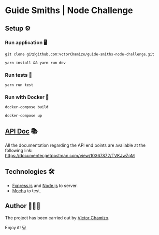 # Guide Smiths | Node Challenge

## Setup ⚙️

### Run application 🖥

```
git clone git@github.com:vctorChamizo/guide-smiths-node-challenge.git

yarn install && yarn run dev
```

### Run tests 🧪

```
yarn run test
```

### Run with Docker 🐳

```
docker-compose build

docker-compose up
```

## [API Doc](https://documenter.getpostman.com/view/10367872/TVKJwZqM) 📚


All the documentation regarding the API end points are available at the following link: https://documenter.getpostman.com/view/10367872/TVKJwZqM

## Technologies 🛠

- [Express.js](https://expressjs.com/) and [Node.js](https://nodejs.org/es/) to server.
- [Mocha](https://mochajs.org/) to test.

## Author 👨🏻‍💻

The project has been carried out by [Victor Chamizo](https://github.com/vctorChamizo).

Enjoy it! 💻

